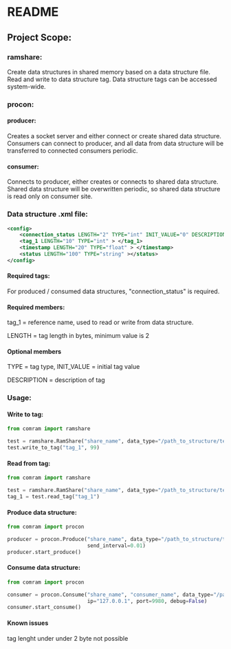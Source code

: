 # README #

## Project Scope: ##

### ramshare: ###
Create data structures in shared memory based on a data structure file.
Read and write to data structure tag.
Data structure tags can be accessed system-wide.

### procon: ###
#### producer: ####
Creates a socket server and either connect or create shared data structure. 
Consumers can connect to producer, and all data from data structure will be transferred to connected consumers periodic.

#### consumer: ####
Connects to producer, either creates or connects to shared data structure.
Shared data structure will be overwritten periodic, so shared data structure is read only on consumer site. 


### Data structure .xml file: ###

```xml
<config>
    <connection_status LENGTH="2" TYPE="int" INIT_VALUE="0" DESCRIPTION="connection of status" > </connection_status>
    <tag_1 LENGTH="10" TYPE="int" > </tag_1>
    <timestamp LENGTH="20" TYPE="float" > </timestamp>
    <status LENGTH="100" TYPE="string" ></status>
</config>
```
#### Required tags: ####
For produced / consumed data structures, "connection_status" is required. 

#### Required members: ####
tag_1 = reference name, used to read or write from data structure.

LENGTH = tag length in bytes, minimum value is 2

#### Optional members ####
TYPE = tag type, 
INIT_VALUE = initial tag value

DESCRIPTION = description of tag

### Usage: ###

#### Write to tag: ####
````python
from comram import ramshare

test = ramshare.RamShare("share_name", data_type="/path_to_structure/test_structure.xml")
test.write_to_tag("tag_1", 99)
````

#### Read from tag: ####
````python
from comram import ramshare

test = ramshare.RamShare("share_name", data_type="/path_to_structure/test_structure.xml")
tag_1 = test.read_tag("tag_1")
````

#### Produce data structure: ####
````python
from comram import procon

producer = procon.Produce("share_name", data_type="/path_to_structure/test_structure.xml", ip="127.0.0.1", port=9980, 
                          send_interval=0.01)
producer.start_produce()
````

#### Consume data structure: ####
````python
from comram import procon

consumer = procon.Consume("share_name", "consumer_name", data_type="/path_to_structure/test_structure.xml",
                          ip="127.0.0.1", port=9980, debug=False)
consumer.start_consume()
````

#### Known issues ####
tag lenght under under 2 byte not possible